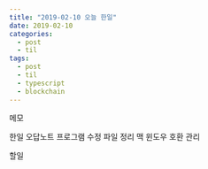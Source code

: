```yaml
---
title: "2019-02-10 오늘 한일"
date: 2019-02-10
categories:
  - post
  - til
tags:
  - post
  - til
  - typescript
  - blockchain
---
```


메모

한일
오답노트 프로그램 수정
파일 정리
맥 윈도우 호환 관리

할일
